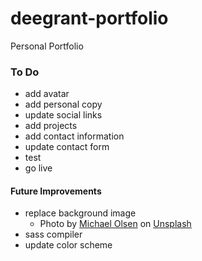 # deegrant-portfolio
Personal Portfolio

### To Do
- add avatar
- add personal copy
- update social links
- add projects
- add contact information
- update contact form
- test
- go live

#### Future Improvements
- replace background image
  - Photo by <a href="https://unsplash.com/@mganeolsen?utm_source=unsplash&utm_medium=referral&utm_content=creditCopyText">Michael Olsen</a> on <a href="https://unsplash.com/?utm_source=unsplash&utm_medium=referral&utm_content=creditCopyText">Unsplash</a>
- sass compiler
- update color scheme